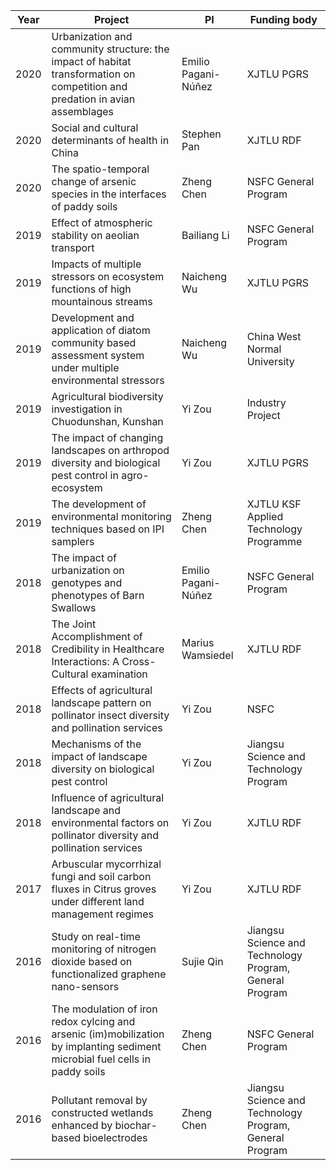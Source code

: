 | Year | Project                                                      | PI                  | Funding body                                            |
| ---- | ------------------------------------------------------------ | ------------------- | ------------------------------------------------------- |
| 2020 | Urbanization and community structure: the impact of habitat transformation on competition and predation in avian assemblages | Emilio Pagani-Núñez | XJTLU PGRS                                              |
| 2020 | Social and cultural determinants of health in China          | Stephen Pan         | XJTLU RDF                                               |
| 2020 | The spatio-temporal change of arsenic species in the interfaces of paddy soils | Zheng Chen          | NSFC General Program                                    |
| 2019 | Effect of atmospheric stability on aeolian transport         | Bailiang Li         | NSFC General Program                                    |
| 2019 | Impacts of multiple stressors on ecosystem functions of high mountainous streams | Naicheng Wu         | XJTLU PGRS                                              |
| 2019 | Development and application of diatom community based assessment system under multiple environmental stressors | Naicheng Wu         | China West Normal University                            |
| 2019 | Agricultural biodiversity investigation in Chuodunshan, Kunshan | Yi Zou              | Industry Project                                        |
| 2019 | The impact of changing landscapes on arthropod diversity and biological pest control in agro-ecosystem | Yi Zou              | XJTLU PGRS                                              |
| 2019 | The development of environmental monitoring techniques based on IPI samplers | Zheng Chen          | XJTLU KSF Applied Technology Programme                  |
| 2018 | The impact of urbanization on genotypes and phenotypes of Barn Swallows | Emilio Pagani-Núñez | NSFC General Program                                    |
| 2018 | The Joint Accomplishment of Credibility in Healthcare Interactions: A Cross-Cultural examination | Marius Wamsiedel    | XJTLU RDF                                               |
| 2018 | Effects of agricultural landscape pattern on pollinator insect diversity and pollination services | Yi Zou              | NSFC                                                    |
| 2018 | Mechanisms of the impact of landscape diversity on biological pest control | Yi Zou              | Jiangsu Science and Technology Program                  |
| 2018 | Influence of agricultural landscape and environmental factors on pollinator diversity and pollination services | Yi Zou              | XJTLU RDF                                               |
| 2017 | Arbuscular mycorrhizal fungi and soil carbon fluxes in Citrus groves under different land management regimes | Yi Zou              | XJTLU RDF                                               |
| 2016 | Study on real-time monitoring of nitrogen dioxide based on functionalized graphene nano-sensors | Sujie Qin           | Jiangsu Science and Technology Program, General Program |
| 2016 | The modulation of iron redox cylcing and arsenic (im)mobilization by implanting sediment microbial fuel cells in paddy soils | Zheng Chen          | NSFC General Program                                    |
| 2016 | Pollutant removal by constructed wetlands enhanced by biochar-based bioelectrodes | Zheng Chen          | Jiangsu Science and Technology Program, General Program |
